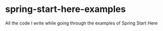 # spring-start-here-examples
All the code I write while going through the examples of Spring Start Here
